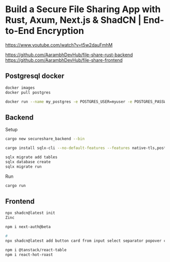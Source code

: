 # Build a Secure File Sharing App with Rust, Axum, Next.js & ShadCN | End-to-End Encryption

https://www.youtube.com/watch?v=t5w2dauFmhM

https://github.com/AarambhDevHub/file-share-rust-backend
https://github.com/AarambhDevHub/file-share-frontend

## Postgresql docker

```sh
docker images
docker pull postgres

docker run --name my_postgres -e POSTGRES_USER=myuser -e POSTGRES_PASSWORD=mypassword -e POSTGRES_DB=file_share -p 5432:5432 -d postgres


```

## Backend

Setup

```sh
cargo new secureshare_backend --bin

cargo install sqlx-cli --no-default-features --features native-tls,postgres

sqlx migrate add tables
sqlx database create
sqlx migrate run
```

Run

```sh
cargo run
```

## Frontend

```sh
npx shadcn@latest init
Zinc

npm i next-auth@beta

#
npx shadcn@latest add button card from input select separator popover calendar dialog table

npm i @tanstack/react-table
npm i react-hot-roast
```
